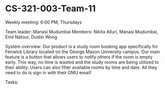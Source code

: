 # CS-321-003-Team-11

Weekly meeting: 6:00 PM, Thursdays

Team leader: Manasi Mudumbai
Members: Nikita Alluri, Manasi Mudumbai, Emil Natour, Dustin Wong

System overview:
Our product is a study room booking app specifically for Fenwick Library located on the George Mason University campus. Our main feature is a button that allows users to notify others if the room is empty early. This way, no time is wasted and the study rooms are being utilized to their ability. Users can also filter available rooms by time and date. All they need to do is sign in with their GMU email!

Tasks:
